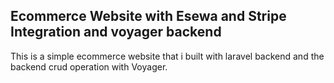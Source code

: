 
## Ecommerce Website with Esewa and Stripe Integration and voyager backend

This is a simple ecommerce website that i built with laravel backend and the backend crud operation with Voyager.

